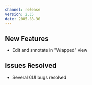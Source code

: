 ```yaml
---
channel: release
version: 2.05
date: 2005-08-30
---
```


## New Features

- Edit and annotate in "Wrapped" view


## Issues Resolved

- Several GUI bugs resolved
